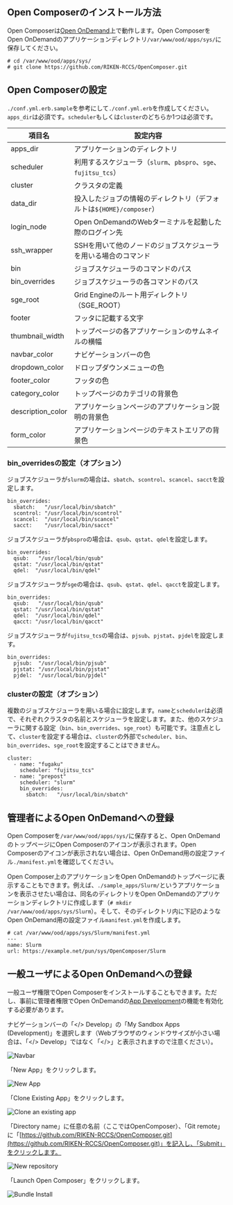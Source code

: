 ## Open Composerのインストール方法
Open Composerは[Open OnDemand](https://openondemand.org/)上で動作します。Open ComposerをOpen OnDemandのアプリケーションディレクトリ`/var/www/ood/apps/sys/`に保存してください。

```
# cd /var/www/ood/apps/sys/
# git clone https://github.com/RIKEN-RCCS/OpenComposer.git
```

## Open Composerの設定
`./conf.yml.erb.sample`を参考にして`./conf.yml.erb`を作成してください。`apps_dir`は必須です。`scheduler`もしくは`cluster`のどちらか1つは必須です。

| 項目名 | 設定内容 |
| ---- | ---- |
| apps_dir | アプリケーションのディレクトリ |
| scheduler | 利用するスケジューラ（`slurm`、`pbspro`、`sge`、`fujitsu_tcs`） |
| cluster | クラスタの定義 |
| data_dir | 投入したジョブの情報のディレクトリ（デフォルトは`${HOME}/composer`） |
| login_node | Open OnDemandのWebターミナルを起動した際のログイン先 |
| ssh_wrapper | SSHを用いて他のノードのジョブスケジューラを用いる場合のコマンド |
| bin | ジョブスケジューラのコマンドのパス |
| bin_overrides | ジョブスケジューラの各コマンドのパス |
| sge_root | Grid Engineのルート用ディレクトリ（SGE_ROOT） |
| footer | フッタに記載する文字 |
| thumbnail_width | トップページの各アプリケーションのサムネイルの横幅 |
| navbar_color | ナビゲーションバーの色 |
| dropdown_color | ドロップダウンメニューの色 |
| footer_color | フッタの色 |
| category_color | トップページのカテゴリの背景色 |
| description_color | アプリケーションページのアプリケーション説明の背景色 |
| form_color | アプリケーションページのテキストエリアの背景色 |

### bin_overridesの設定（オプション）
ジョブスケジューラが`slurm`の場合は、`sbatch`、`scontrol`、`scancel`、`sacct`を設定します。

```
bin_overrides:
  sbatch:   "/usr/local/bin/sbatch"
  scontrol: "/usr/local/bin/scontrol"
  scancel:  "/usr/local/bin/scancel"
  sacct:    "/usr/local/bin/sacct"
```

ジョブスケジューラが`pbspro`の場合は、`qsub`、`qstat`、`qdel`を設定します。

```
bin_overrides:
  qsub:   "/usr/local/bin/qsub"
  qstat: "/usr/local/bin/qstat"
  qdel:  "/usr/local/bin/qdel"
```

ジョブスケジューラが`sge`の場合は、`qsub`、`qstat`、`qdel`、`qacct`を設定します。

```
bin_overrides:
  qsub:   "/usr/local/bin/qsub"
  qstat: "/usr/local/bin/qstat"
  qdel:  "/usr/local/bin/qdel"
  qacct: "/usr/local/bin/qacct"
```

ジョブスケジューラが`fujitsu_tcs`の場合は、`pjsub`、`pjstat`、`pjdel`を設定します。

```
bin_overrides:
  pjsub:  "/usr/local/bin/pjsub"
  pjstat: "/usr/local/bin/pjstat"
  pjdel:  "/usr/local/bin/pjdel"
```

### clusterの設定（オプション）

複数のジョブスケジューラを用いる場合に設定します。`name`と`scheduler`は必須で、それぞれクラスタの名前とスケジューラを設定します。また、他のスケジューラに関する設定（`bin`、`bin_overrides`、`sge_root`）も可能です。注意点として、`cluster`を設定する場合は、`cluster`の外部で`scheduler`、`bin`、`bin_overrides`、`sge_root`を設定することはできません。

```
cluster:
  - name: "fugaku"
    scheduler: "fujitsu_tcs"
  - name: "prepost"
    scheduler: "slurm"
    bin_overrides:
      sbatch:   "/usr/local/bin/sbatch"
```

## 管理者によるOpen OnDemandへの登録
Open Composerを`/var/www/ood/apps/sys/`に保存すると、Open OnDemandのトップページにOpen Composerのアイコンが表示されます。Open Composerのアイコンが表示されない場合は、Open OnDemand用の設定ファイル`./manifest.yml`を確認してください。

Open Composer上のアプリケーションをOpen OnDemandのトップページに表示することもできます。例えば、`./sample_apps/Slurm/`というアプリケーションを表示させたい場合は、同名のディレクトリをOpen OnDemandのアプリケーションディレクトリに作成します（`# mkdir /var/www/ood/apps/sys/Slurm`）。そして、そのディレクトリ内に下記のようなOpen OnDemand用の設定ファイル`manifest.yml`を作成します。

```
# cat /var/www/ood/apps/sys/Slurm/manifest.yml
---
name: Slurm
url: https://example.net/pun/sys/OpenComposer/Slurm
```

## 一般ユーザによるOpen OnDemandへの登録
一般ユーザ権限でOpen Composerをインストールすることもできます。ただし、事前に管理者権限でOpen OnDemandの[App Development](https://osc.github.io/ood-documentation/latest/how-tos/app-development/enabling-development-mode.html)の機能を有効化する必要があります。

ナビゲーションバーの「</> Develop」の「My Sandbox Apps (Development)」を選択します（Webブラウザのウィンドウサイズが小さい場合は、「</> Develop」ではなく「</>」と表示されますので注意ください）。

![Navbar](img/navbar.png)

「New App」をクリックします。

![New App](img/newapp.png)

「Clone Existing App」をクリックします。

![Clone an existing app](img/clone.png)

「Directory name」に任意の名前（ここではOpenComposer）、「Git remote」に「[https://github.com/RIKEN-RCCS/OpenComposer.git](https://github.com/RIKEN-RCCS/OpenComposer.git)」を記入し、「Submit」をクリックします。

![New repository](img/new_repo.png)

「Launch Open Composer」をクリックします。

![Bundle Install](img/bundle.png)

